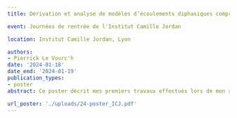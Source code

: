 ```yaml
---
title: Dérivation et analyse de modèles d’écoulements diphasiques compressibles

event: Journées de rentrée de l'Institut Camille Jordan

location: Institut Camille Jordan, Lyon

authors:
- Pierrick Le Vourc'h
date: '2024-01-18'
date_end: '2024-01-19'
publication_types:
- poster
abstract: Ce poster décrit mes premiers travaux effectués lors de mon stage de M2 et les premiers mois de ma thèse. Il présente une dérivation formelle d'un modèle moyenné à partir de Navier-Stokes compressible barotrope pour un écoulement bicouche. 

url_poster: './uploads/24-poster_ICJ.pdf'
---
```

